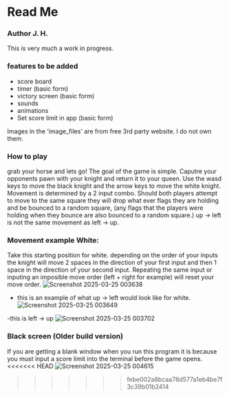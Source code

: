 # Read Me

### Author J. H.
This is very much a work in progress.

### features to be added
- score board
- timer (basic form)
- victory screen (basic form)
- sounds
- animations
- Set score limit in app (basic form)

Images in the 'image_files' are from free 3rd party website. I do not own them.

### How to play
grab your horse and lets go! The goal of the game is simple. Caputre your opponents pawn with your knight and return it to your queen. 
Use the wasd keys to move the black knight and the arrow keys to move the white knight. Movement is determined by a 2 input combo.
Should both players attempt to move to the same square they will drop what ever flags they are holding and be bounced to a random square,
(any flags that the players were holding when they bounce are also bounced to a random square.)
up -> left is not the same movement as left -> up.

### Movement example White:
Take this starting position for white. depending on the order of your inputs the knight will move 2 spaces in the direction of your first input
and then 1 space in the direction of your second input. Repeating the same input or inputing an imposible move order (left + right for example) will reset
your move order.
![Screenshot 2025-03-25 003638](https://github.com/user-attachments/assets/4362c36e-033d-4fd8-bb00-f1e746fb71d0)


- this is an example of what up -> left would look like for white.
![Screenshot 2025-03-25 003649](https://github.com/user-attachments/assets/402db0ff-a30c-4e90-ae7d-6e100a474491)

-this is left -> up
![Screenshot 2025-03-25 003702](https://github.com/user-attachments/assets/37606535-583c-462d-831f-725d7dec6006)

### Black screen (Older build version)
If you are getting a blank window when you run this program it is because you must input a score limit into the terminal before the game opens.
<<<<<<< HEAD
![Screenshot 2025-03-25 004615](https://github.com/user-attachments/assets/5888fd67-ecb6-4a2f-b8f6-a9390093d01c)



>>>>>>> febe002a8bcaa78d577a1eb4be7f3c39b01b2414
